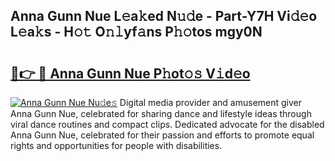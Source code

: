 ## Anna Gunn Nue L𝚎a𝚔ed N𝚞𝚍e - Part-Y7H Vi𝚍𝚎o L𝚎a𝚔s - H𝚘𝚝 O𝚗𝚕yf𝚊ns P𝚑𝚘tos mgy0N

# <h2><a href="http://kf0fyy4.oniu.top/?m=Anna+Gunn+Nue">🔗👉 🔴 Anna Gunn Nue P𝚑ot𝚘𝚜 V𝚒d𝚎o</a></h2>

[![Anna Gunn Nue Nu𝚍e𝚜](https://i.imgur.com/0qMVB7G.gif)](http://kf0fyy4.oniu.top/?m=Anna+Gunn+Nue)
Digital media provider and amusement giver Anna Gunn Nue, celebrated for sharing dance and lifestyle ideas through viral dance routines and compact clips. Dedicated advocate for the disabled Anna Gunn Nue, celebrated for their passion and efforts to promote equal rights and opportunities for people with disabilities.  
